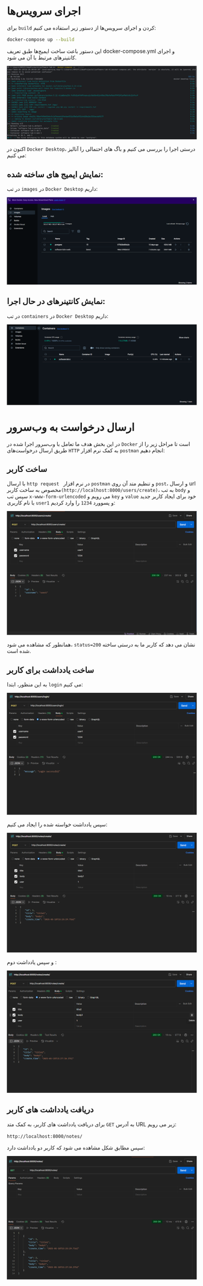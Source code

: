 # اجرای سرویس‌ها

برای `build` کردن و اجرای سرویس‌ها از دستور زیر استفاده می کنیم:

```bash
docker-compose up --build
```
این دستور باعث ساخت ایمیج‌ها طبق تعریف docker-compose.yml و اجرای کانتینرهای مرتبط با آن می شود.

![build.png](images/build.png)


اکنون در `Docker Desktop`، درستی اجرا را بررسی می کنیم و باگ های احتمالی را آنالیز می کنیم:

## نمایش ایمیج‌ های ساخته‌ شده:

در تب `images` در `Docker Desktop` داریم:

![images.png](images/images.png)


## نمایش کانتینرهای در حال اجرا:

در تب `containers` در `Docker Desktop` داریم:

![containers.png](images/containers.png)



# ارسال درخواست به وب‌سرور

در این بخش هدف ما تعامل با وب‌سرور اجرا شده در `Docker` است تا مراحل زیر را از طریق ارسال درخواست‌های `HTTP` به کمک نرم افزار `postman` انجام دهیم:

## ساخت کاربر 

با ارسال `http request `  در نرم افزار `postman` و تنظیم متد آن روی `post`، و ارسال url مخصوص به ساخت کاربر`(http://localhost:8000/users/create)`، به تب `body`  و سپس تب `x-www-form-urlencoded`  می رویم و  `key` و `value` خود برای ایجاد کاربر جدید با نام کاربری `user1` و پسوورد `1234` را وارد کردیم:


![postman-1.png](images/postman-1.png)

همانطور که مشاهده می شود، `status=200`  نشان می دهد که کاربر ما به درستی ساخته شده است.


##    ساخت یادداشت برای کاربر 

به این منظور، ابتدا `login` می کنیم:

![postman-2.png](images/postman-2.png)

سپس یادداشت خواسته شده را ایجاد می کنیم:

![postman-3.png](images/postman-3.png)

و سپس یادداشت دوم :

![postman-4.png](images/postman-4.png)

## دریافت یادداشت های کاربر

برای دریافت یادداشت های کاربر، به کمک متد `GET` به آدرس URL  زیر می رویم:

`http://localhost:8000/notes/`

سپس مطابق شکل مشاهده می شود که کاربر دو یادداشت دارد:


![containers.png](images/postman-5.png)
